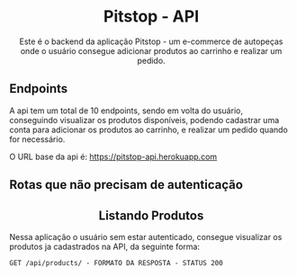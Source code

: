 <h1 align = "center">
  Pitstop - API
</h1>

<p align = "center">
Este é o backend da aplicação Pitstop - um e-commerce de autopeças onde o usuário consegue adicionar produtos ao carrinho e realizar um pedido.
</p>


## Endpoints
A api tem um total de 10 endpoints, sendo em volta do usuário, conseguindo visualizar os produtos disponíveis, podendo cadastrar uma conta para adicionar os produtos ao carrinho, e realizar um pedido quando for necessário.


O URL base da api é: <https://pitstop-api.herokuapp.com>

## Rotas que não precisam de autenticação



<h2 align = "center"> Listando Produtos </h2>
Nessa aplicação o usuário sem estar autenticado, consegue visualizar os produtos ja cadastrados na API, da seguinte forma:

`GET /api/products/ - FORMATO DA RESPOSTA - STATUS 200`
```json


```